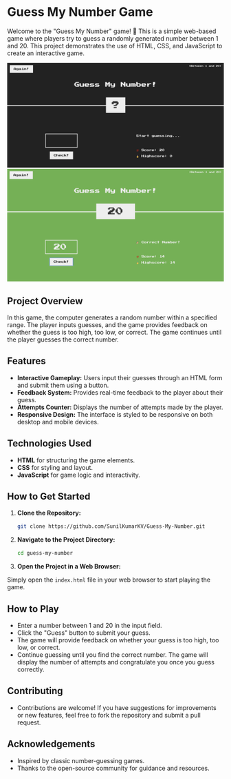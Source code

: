 # Guess My Number Game

Welcome to the "Guess My Number" game! 🎲 This is a simple web-based game where players try to guess a randomly generated number between 1 and 20. This project demonstrates the use of HTML, CSS, and JavaScript to create an interactive game.

![App Screenshot](./img/Screenshot1.png)
![App Screenshot](./img/Screenshot2.png)

## Project Overview

In this game, the computer generates a random number within a specified range. The player inputs guesses, and the game provides feedback on whether the guess is too high, too low, or correct. The game continues until the player guesses the correct number.

## Features

- **Interactive Gameplay:** Users input their guesses through an HTML form and submit them using a button.
- **Feedback System:** Provides real-time feedback to the player about their guess.
- **Attempts Counter:** Displays the number of attempts made by the player.
- **Responsive Design:** The interface is styled to be responsive on both desktop and mobile devices.

## Technologies Used

- **HTML** for structuring the game elements.
- **CSS** for styling and layout.
- **JavaScript** for game logic and interactivity.

## How to Get Started

1. **Clone the Repository:**

   ```bash
   git clone https://github.com/SunilKumarKV/Guess-My-Number.git
   ```
2. **Navigate to the Project Directory:**
   ```bash
   cd guess-my-number
   ```
3. **Open the Project in a Web Browser:**

Simply open the `index.html` file in your web browser to start playing the game.

## How to Play
 - Enter a number between 1 and 20 in the input field.
 - Click the "Guess" button to submit your guess.
 - The game will provide feedback on whether your guess is too high, too low, or correct.
 - Continue guessing until you find the correct number. The game will display the number of attempts and congratulate you once you guess correctly.
   
## Contributing
 - Contributions are welcome! If you have suggestions for improvements or new features, feel free to fork the repository and submit a pull request.

## Acknowledgements
 - Inspired by classic number-guessing games.
 - Thanks to the open-source community for guidance and resources.
